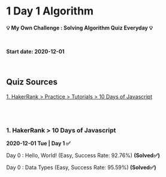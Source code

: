 # 1 Day 1 Algorithm

**💡 My Own Challenge : Solving Algorithm Quiz Everyday 💡**

<br>

**Start date: 2020-12-01**

<br>

## Quiz Sources
[1. HakerRank > Practice > Tutorials > 10 Days of Javascript](https://www.hackerrank.com/domains/tutorials/10-days-of-javascript)

<br>
<br>

### 1. HakerRank > 10 Days of Javascript 

**2020-12-01 Tue | Day 1 ✅** 

Day 0 : Hello, World! (Easy, Success Rate: 92.76%) **(Solved✅)**

Day 0 : Data Types (Easy, Success Rate: 95.59%) **(Solved✅)**
